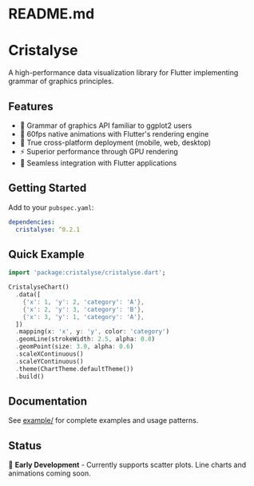 #      README.md     
# Cristalyse

A high-performance data visualization library for Flutter implementing grammar of graphics principles.

## Features

- 🎨 Grammar of graphics API familiar to ggplot2 users
- 🚀 60fps native animations with Flutter's rendering engine
- 📱 True cross-platform deployment (mobile, web, desktop)
- ⚡ Superior performance through GPU rendering
- 🎯 Seamless integration with Flutter applications

## Getting Started

Add to your `pubspec.yaml`:

```yaml
dependencies:
  cristalyse: ^0.2.1
```

## Quick Example

```dart
import 'package:cristalyse/cristalyse.dart';

CristalyseChart()
  .data([
    {'x': 1, 'y': 2, 'category': 'A'},
    {'x': 2, 'y': 3, 'category': 'B'},
    {'x': 3, 'y': 1, 'category': 'A'},
  ])
  .mapping(x: 'x', y: 'y', color: 'category')
  .geomLine(strokeWidth: 2.5, alpha: 0.8)
  .geomPoint(size: 3.0, alpha: 0.6)
  .scaleXContinuous()
  .scaleYContinuous()
  .theme(ChartTheme.defaultTheme())
  .build()
```

## Documentation

See [example/](example/) for complete examples and usage patterns.

## Status

🚧 **Early Development** - Currently supports scatter plots. Line charts and animations coming soon.

